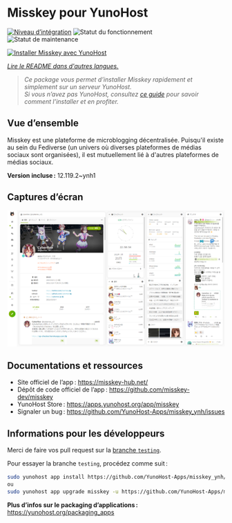 <!--
Nota bene : ce README est automatiquement généré par <https://github.com/YunoHost/apps/tree/master/tools/readme_generator>
Il NE doit PAS être modifié à la main.
-->

# Misskey pour YunoHost

[![Niveau d’intégration](https://dash.yunohost.org/integration/misskey.svg)](https://dash.yunohost.org/appci/app/misskey) ![Statut du fonctionnement](https://ci-apps.yunohost.org/ci/badges/misskey.status.svg) ![Statut de maintenance](https://ci-apps.yunohost.org/ci/badges/misskey.maintain.svg)

[![Installer Misskey avec YunoHost](https://install-app.yunohost.org/install-with-yunohost.svg)](https://install-app.yunohost.org/?app=misskey)

*[Lire le README dans d'autres langues.](./ALL_README.md)*

> *Ce package vous permet d’installer Misskey rapidement et simplement sur un serveur YunoHost.*  
> *Si vous n’avez pas YunoHost, consultez [ce guide](https://yunohost.org/install) pour savoir comment l’installer et en profiter.*

## Vue d’ensemble

Misskey est une plateforme de microblogging décentralisée. Puisqu'il existe au sein du Fediverse (un univers où diverses plateformes de médias sociaux sont organisées), il est mutuellement lié à d'autres plateformes de médias sociaux.

**Version incluse :** 12.119.2~ynh1

## Captures d’écran

![Capture d’écran de Misskey](./doc/screenshots/screenshot-desktop.png)

## Documentations et ressources

- Site officiel de l’app : <https://misskey-hub.net/>
- Dépôt de code officiel de l’app : <https://github.com/misskey-dev/misskey>
- YunoHost Store : <https://apps.yunohost.org/app/misskey>
- Signaler un bug : <https://github.com/YunoHost-Apps/misskey_ynh/issues>

## Informations pour les développeurs

Merci de faire vos pull request sur la [branche `testing`](https://github.com/YunoHost-Apps/misskey_ynh/tree/testing).

Pour essayer la branche `testing`, procédez comme suit :

```bash
sudo yunohost app install https://github.com/YunoHost-Apps/misskey_ynh/tree/testing --debug
ou
sudo yunohost app upgrade misskey -u https://github.com/YunoHost-Apps/misskey_ynh/tree/testing --debug
```

**Plus d’infos sur le packaging d’applications :** <https://yunohost.org/packaging_apps>
